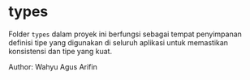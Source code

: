 # types

Folder `types` dalam proyek ini berfungsi sebagai tempat penyimpanan definisi tipe yang digunakan di seluruh aplikasi untuk memastikan konsistensi dan tipe yang kuat.

Author: Wahyu Agus Arifin
